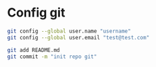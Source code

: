 # Config git
```bash
git config --global user.name "username"
git config --global user.email "test@test.com"
```


```bash
git add README.md
git commit -m "init repo git"
```

